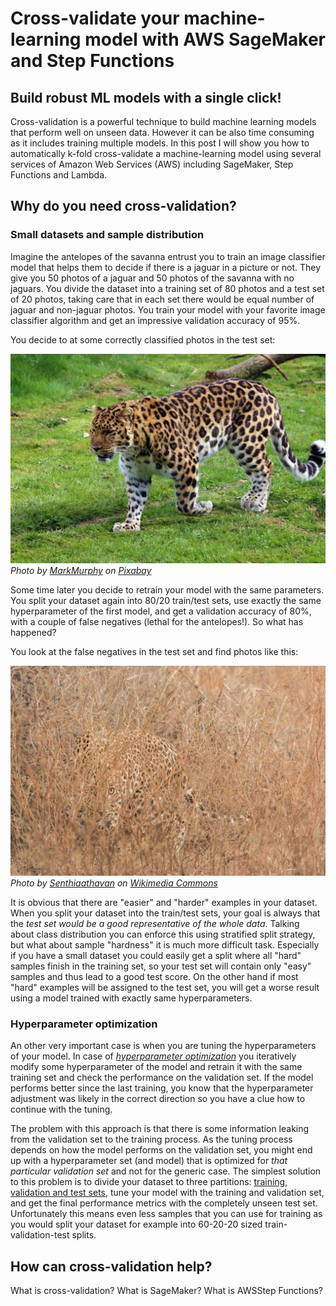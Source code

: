 # Cross-validate your machine-learning model with AWS SageMaker and Step Functions

## Build robust ML models with a single click!

Cross-validation is a powerful technique to build  machine learning models that perform well on unseen data. However it can be also time consuming as it includes training multiple models. In this post I will show you how to automatically k-fold cross-validate a machine-learning model using several services of Amazon Web Services (AWS) including SageMaker, Step Functions and Lambda.

## Why do you need cross-validation?

### Small datasets and sample distribution

Imagine the antelopes of the savanna entrust you to train an image classifier model that helps them to decide if there is a jaguar in a picture or not. They give you 50 photos of a jaguar and 50 photos of the savanna with no jaguars. You divide the dataset into a training set of 80 photos and a test set of 20 photos, taking care that in each set there would be equal number of jaguar and non-jaguar photos. You train your model with your favorite image classifier algorithm and get an impressive validation accuracy of 95%. 

You decide to at some correctly classified photos in the test set:

![Amur Leopard](images/amur-leopard.jpg)
*Photo by [MarkMurphy](https://pixabay.com/users/markmurphy-10772193/) on [Pixabay](https://pixabay.com)*

Some time later you decide to retrain your model with the same parameters. You split your dataset again into 80/20 train/test sets, use exactly the same hyperparameter of the first model, and get a validation accuracy of 80%, with a couple of false negatives (lethal for the antelopes!). So what has happened?

You look at the false negatives in the test set and find photos like this:

![Camouflaged Sri Lankan Leopard](images/Camouflaged_Sri_Lankan_leopard.jpg)
*Photo by [Senthiaathavan](https://commons.wikimedia.org/wiki/File:Camouflaged_Sri_Lankan_leopard_(Panthera_pardus_kotiya).jpg) on [Wikimedia Commons](https://commons.wikimedia.org/wiki/Main_Page)*

It is obvious that there are "easier" and "harder" examples in your dataset. When you split your dataset into the train/test sets, your goal is always that the *test set would be a good representative of the whole data*. Talking about class distribution you can enforce this using stratified split strategy, but what about sample "hardness" it is much more difficult task. Especially if you have a small dataset you could easily get a split where all "hard" samples finish in the training set, so your test set will contain only "easy" samples and thus lead to a good test score. On the other hand if most "hard" examples will be assigned to the test set, you will get a worse result using a model trained with exactly same hyperparameters.

### Hyperparameter optimization

An other very important case is when you are tuning the hyperparameters of your model. In case of [*hyperparameter optimization*](https://en.wikipedia.org/wiki/Hyperparameter_optimization) you iteratively modify some hyperparameter of the model and retrain it with the same training set and check the performance on the validation set. If the model performs better since the last training, you know that the hyperparameter adjustment was likely in the correct direction so you have a clue how to continue with the tuning. 

The problem with this approach is that there is some information leaking from the validation set to the training process. As the tuning process depends on how the model performs on the validation set, you might end up with a hyperparameter set (and model) that is optimized for *that particular validation set* and not for the generic case. The simplest solution to this problem is to divide your dataset to three partitions: [training, validation and test sets](https://en.wikipedia.org/wiki/Training,_validation,_and_test_sets), tune your model with the training and validation set, and get the final performance metrics with the completely unseen test set. Unfortunately this means even less samples that you can use for training as you would split your dataset for example into 60-20-20 sized train-validation-test splits.

## How can cross-validation help?

What is cross-validation? What is SageMaker? What is AWSStep Functions?


